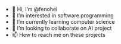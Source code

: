 - 👋 Hi, I’m @fenohei
- 👀 I’m interested in software programming
- 🌱 I’m currently learning computer science
- 💞️ I’m looking to collaborate on AI project
- 📫 How to reach me on these projects

<!---
fenohei/fenohei is a ✨ special ✨ repository because its `README.md` (this file) appears on your GitHub profile.
You can click the Preview link to take a look at your changes.
--->
